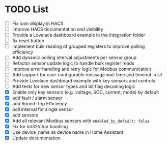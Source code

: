 # TODO List


- [ ] Fix icon display in HACS
- [ ] Improve HACS documentation and visibility
- [ ] Provide a Lovelace dashboard example in the integration folder
- [ ] fix reset button
- [ ] Implement bulk reading of grouped registers to improve polling efficiency
- [ ] Add dynamic polling interval adjustments per sensor group
- [ ] Refactor sensor update logic to handle bulk register reads
- [ ] Improve error handling and retry logic for Modbus communication
- [ ] Add support for user-configurable message wait time and timeout in UI
- [ ] Provide Lovelace dashboard example with key sensors and controls
- [ ] Add tests for new sensor types and bit flag decoding logic
- [x] Enable only key sensors (e.g. voltage, SOC, current, mode) by default
- [x] add fault / alarm sensor
- [x] add Round-Trip Efficiency
- [x] poll interval for single sensor
- [x] add sensors
- [x] Add all relevant Modbus sensors with `enabled_by_default: false`
- [x] Fix for int32/char handling 
- [x] Use device_name as device name in Home Assistant
- [x] Update documentation